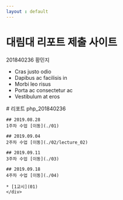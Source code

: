```yaml
---
layout : default
---
```


<div class="jumbotron jumbotron-fluid">
  <div class="container">
    <h1 class="display-4">대림대 리포트 제출 사이트</h1>
    <p class="lead">201840236 황민지</p>
  </div>
</div>

<div class="container">
  <div class="row">
    <div class="col-sm-3">
              <ul class="list-group">
            <li class="list-group-item">Cras justo odio</li>
            <li class="list-group-item">Dapibus ac facilisis in</li>
            <li class="list-group-item">Morbi leo risus</li>
            <li class="list-group-item">Porta ac consectetur ac</li>
            <li class="list-group-item">Vestibulum at eros</li>
          </ul>
    </div>
    <div class="col-sm-9">
    # 리포트 php_201840236

    ## 2019.08.28
    1주차 수업 [이동](./01)

    ## 2019.09.04
    2주차 수업 [이동](./02/lecture_02)

    ## 2019.09.11
    3주차 수업 [이동](./03)

    ## 2019.09.18
    4주차 수업 [이동](./04)

    * [1교시](01)
    </div>
  </div>
</div>

